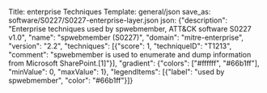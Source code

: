 Title: enterprise Techniques
Template: general/json
save_as: software/S0227/S0227-enterprise-layer.json
json: {"description": "Enterprise techniques used by spwebmember, ATT&CK software S0227 v1.0", "name": "spwebmember (S0227)", "domain": "mitre-enterprise", "version": "2.2", "techniques": [{"score": 1, "techniqueID": "T1213", "comment": "spwebmember is used to enumerate and dump information from Microsoft SharePoint.[1]"}], "gradient": {"colors": ["#ffffff", "#66b1ff"], "minValue": 0, "maxValue": 1}, "legendItems": [{"label": "used by spwebmember", "color": "#66b1ff"}]}